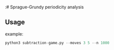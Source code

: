 :# Sprague-Grundy periodicity analysis


## Usage
example:
```python
python3 subtraction-game.py --moves 3 5 --n 1000
```


